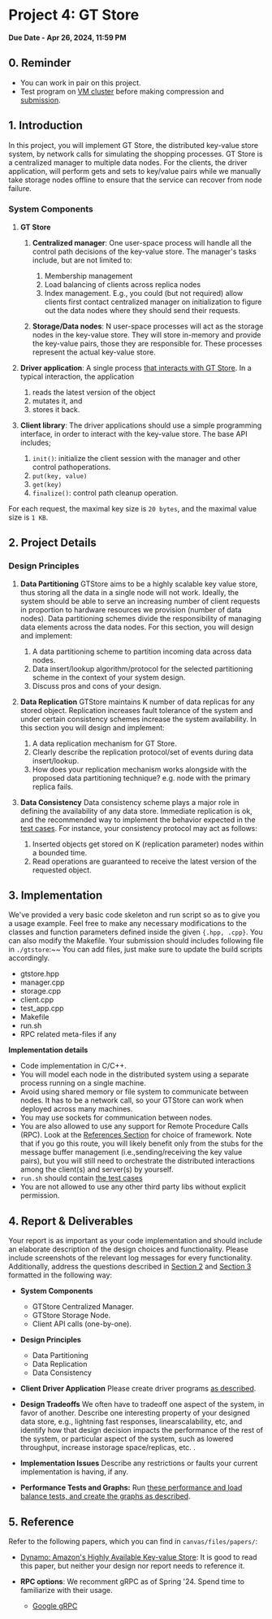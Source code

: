 # Project 4: GT Store

**Due Date - Apr 26, 2024, 11:59 PM**

## 0. Reminder

- You can work in pair on this project.
- Test program on [VM cluster](https://github.gatech.edu/CS6210-4210-Spring24/Project1/blob/main/doc/vm_userguide.md) before making compression and [submission](./project_4_submission.md).

## 1. Introduction

In this project, you will implement GT Store, the distributed key-value store system,
by network calls for simulating the shopping processes.
GT Store is a centralized manager to multiple data nodes.
For the clients, the driver application, will perform gets and sets to key/value pairs while we manually take storage nodes offline to ensure that the service can recover from node failure.

### System Components

1. **GT Store**
   1. **Centralized manager**: One user-space process will handle all the control path decisions of the key-value store. The manager's tasks include, but are not limited to:
      1. Membership management
      2. Load balancing of clients across replica nodes
      3. Index management. E.g., you could (but not required) allow clients first contact centralized manager on initialization to figure out the data nodes where they should send their requests.

   2. **Storage/Data nodes**: N user-space processes will act as the storage nodes in the key-value store.
They will store in-memory and provide the key-value pairs, those they are responsible for.
These processes represent the actual key-value store.

2. **Driver application**: A single process [that interacts with GT Store](./project_4_test_and_report.md).
In a typical interaction, the application
	1. reads the latest version of the object
	2. mutates it, and
	3. stores it back.

3. **Client library**: The driver applications should use a simple programming interface, in order to interact with the key-value store. The base API includes;
   1. `init()`: initialize the client session with the manager and other control pathoperations.
   2. `put(key, value)`
   3. `get(key)`
   4. `finalize()`: control path cleanup operation.

For each request, the maximal key size is `20 bytes`, and the maximal value size is `1 KB`.

## 2. Project Details

### Design Principles

1. **Data Partitioning**
   GTStore aims to be a highly scalable key value store, thus storing all the data in a single node will not work. Ideally, the system should be able to serve an increasing number of client requests in proportion to
hardware resources we provision (number of data nodes).
Data partitioning schemes divide the responsibility of managing data elements across the data nodes.
For this section, you will design and implement:
   1. A data partitioning scheme to partition incoming data across data nodes.
   2. Data insert/lookup algorithm/protocol for the selected partitioning scheme in the context of your system design.
   3. Discuss pros and cons of your design.

2. **Data Replication**
   GTStore maintains K number of data replicas for any stored object.
Replication increases fault tolerance of the system and under certain consistency schemes increase the system availability.
In this section you will design and implement:
	1. A data replication mechanism for GT Store.
	2. Clearly describe the replication protocol/set of events during data insert/lookup.
	3. How does your replication mechanism works alongside with the proposed data partitioning technique? e.g. node with the primary replica fails.

3. **Data Consistency**
   Data consistency scheme plays a major role in defining the availability of any data store. Immediate replication is ok, and the recommended way to implement the behavior expected in the [test cases](./project_4_test_report.md).
For instance, your consistency protocol may act as follows:
   1. Inserted objects get stored on K (replication parameter) nodes within a bounded time.
   2. Read operations are guaranteed to receive the latest version of the requested object.

## 3. Implementation

We've provided a very basic code skeleton and run script so as to give you a usage example.
Feel free to make any necessary modifications to the classes and function parameters defined inside the given `{.hpp, .cpp}`. You can also modify the Makefile.
Your submission should includes following file in `./gtstore`:~~ You can add files, just make sure to update the build scripts accordingly.
* gtstore.hpp
* manager.cpp
* storage.cpp
* client.cpp
* test_app.cpp
* Makefile
* run.sh
* RPC related meta-files if any

**Implementation details**

* Code implementation in C/C++.
* You will model each node in the distributed system using a separate process running on a single machine.
* Avoid using shared memory or file system to communicate between nodes. It has to be a network call, so your GTStore can work when deployed across many machines.
* You may use sockets for communication between nodes.
* You are also allowed to use any support for Remote Procedure Calls (RPC). Look at the [References Section](#5-reference) for choice of framework.
Note that if you go this route, you will likely benefit only from the stubs for the message buffer management (i.e.,sending/receiving the key value pairs), but you will still need to orchestrate the distributed interactions among the client(s) and server(s) by yourself.
* `run.sh` should contain [the test cases](./project_4_test_report.md)
* You are not allowed to use any other third party libs without explicit permission.


## 4. Report & Deliverables

Your report is as important as your code implementation and should include an elaborate description
of the design choices and functionality. Please include screenshots of the relevant log messages
for every functionality.
Additionally, address the questions described in [Section 2](#2-project-details) and [Section 3](#3-implementation) formatted in the following way:

* **System Components**
  * GTStore Centralized Manager.
  * GTStore Storage Node.
  * Client API calls (one-by-one).

* **Design Principles**
  * Data Partitioning
  * Data Replication
  * Data Consistency

* **Client Driver Application**
  Please create driver programs [as described](./project_4_test_report.md).

* **Design Tradeoffs**
  We often have to tradeoff one aspect of the system, in favor of another.
Describe one interesting property of your designed data store, e.g., lightning fast responses, linearscalability, etc, and identify how that design decision impacts the performance of the rest of the system, or particular aspect of the system, such as lowered throughput, increase instorage space/replicas, etc. .

* **Implementation Issues**
  Describe any restrictions or faults your current implementation is having, if any.

* **Performance Tests and Graphs:** Run [these performance and load balance tests, and create the graphs as described](./project_4_test_and_report.md#performance-tests-report).
## 5. Reference

Refer to the following papers, which you can find in `canvas/files/papers/`:

* [Dynamo: Amazon's Highly Available Key-value Store](https://dl.acm.org/doi/10.1145/1323293.1294281):
 It is good to read this paper, but neither your design nor report needs to reference it.


* **RPC options**: We recomment gRPC as of Spring '24. Spend time to familiarize with their usage.
  * [Google gRPC](https://grpc.io/docs/tutorials/basic/c.html)
